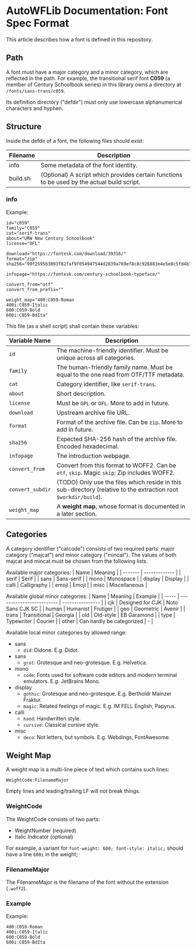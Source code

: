# AutoWFLib Documentation: Font Spec Format

This article describes how a font is defined in this repository.





## Path

A font must have a major category and a minor category, which are reflected in the path.
For example, the transitional serif font **C059** (a member of Century Schoolbook series) in this library
owns a directory at `/fonts/sans-trans/c059`.

Its definition directory ("defdir") must only use lowercase alphanumerical characters and hyphen.


## Structure

Inside the defdir of a font, the following files should exist:

| Filename | Description                                                                                 |
| -------- | ------------------------------------------------------------------------------------------- |
| info     | Some metadata of the font identity.                                                         |
| build.sh | (Optional) A script which provides certain functions to be used by the actual build script. |

### info

Example:

```
id="c059"
family="C059"
cat="serif-trans"
about="URW New Century Schoolbook"
license="OFL"

download="https://fontesk.com/download/39316/"
format="zip"
sha256="99f2595b3093f82faf9f054947544d2839a769ef8c8c926883e4e5e8c5fd4b76"

infopage="https://fontesk.com/century-schoolbook-typeface/"

convert_from="otf"
convert_from_prefix=""

weight_map="400:C059-Roman
400i:C059-Italic
600:C059-Bold
600i:C059-BdIta"
```

This file (as a shell script) shall contain these variables:

| Variable Name    | Description                                                                                                      |
| ---------------- | ---------------------------------------------------------------------------------------------------------------- |
| `id`             | The machine-friendly identifier. Must be unique across all categories.                                           |
| `family`         | The human-friendly family name. Must be equal to the one read from OTF/TTF metadata.                             |
| `cat`            | Category identifier, like `serif-trans`.                                                                         |
| `about`          | Short description.                                                                                               |
| `license`        | Must be `GPL` or `OFL`. More to add in future.                                                                   |
| `download`       | Upstream archive file URL.                                                                                       |
| `format`         | Format of the archive file. Can be `zip`. More to add in future.                                                 |
| `sha256`         | Expected SHA-256 hash of the archive file. Encoded hexadecimal.                                                  |
| `infopage`       | The introduction webpage.                                                                                        |
| `convert_from`   | Convert from this format to WOFF2. Can be `otf`, `skip`. Magic `skip`: Zip includes WOFF2.                       |
| `convert_subdir` | (TODO) Only use the files which reside in this sub-directory (relative to the extraction root `$workdir/build`). |
| `weight_map`     | A **weight map**, whose format is documented in a later section.                                                 |





## Categories

A category identifier ("catcode") consists of two required parts: major category ("majcat") and minor category ("mincat").
The values of both majcat and mincat must be chosen from the following lists.

Available major categories:
| Name    | Meaning       |
| ------- | ------------- |
| serif   | Serif         |
| sans    | Sans-serif    |
| mono    | Monospace     |
| display | Display       |
| calli   | Calligraphy   |
| emoji   | Emoji         |
| misc    | Miscellaneous |

Available global minor categories:
| Name  | Meaning                   | Example          |
| ----- | ------------------------- | ---------------- |
| cjk   | Designed for CJK          | Noto Sans CJK SC |
| human | Humanist                  | Frutiger         |
| geo   | Geometric                 | Avenir           |
| trans | Transitional              | Georgia          |
| old   | Old-style                 | EB Garamond      |
| type  | Typewriter                | Courier          |
| other | Can hardly be categorized | -                |

Available local minor categories by allowed range:
- sans
  - `did`: Didone. E.g. Didot.
- sans
  - `grot`: Grotesque and neo-grotesque. E.g. Helvetica.
- mono
  - `code`: Fonts used for software code editors and modern terminal emulators. E.g. JetBrains Mono.
- display
  - `gothic`: Grotesque and neo-grotesque. E.g. Bertholdr Mainzer Fraktur.
  - `magic`: Related feelings of magic. E.g. IM FELL English, Papyrus.
- calli
  - `hand`: Handwritten style.
  - `cursive`: Classical cursive style.
- misc
  - `deco`: Not letters, but symbols. E.g. Webdings, FontAwesome.





## Weight Map

A weight map is a multi-line piece of text which contains such lines:

```
WeightCode:FilenameMajor
```

Empty lines and leading/trailing LF will not break things.

### WeightCode

The WeightCode consists of two parts:
- WeightNumber (required)
- Italic Indicator (optional)

For example, a variant for `font-weight: 600; font-style: italic;` should have a line `600i` in the weight;

### FilenameMajor

The FilenameMajor is the filename of the font without the extension (`.woff2`).

### Example

Example:

```
400:C059-Roman
400i:C059-Italic
600:C059-Bold
600i:C059-BdIta
```
